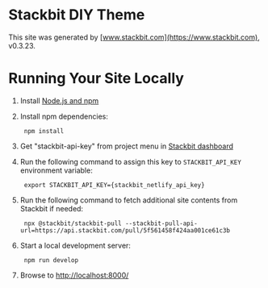 # Stackbit DIY Theme

This site was generated by [www.stackbit.com](https://www.stackbit.com), v0.3.23.

# Running Your Site Locally

1. Install [Node.js and npm](https://nodejs.org/en/)

1. Install npm dependencies:

        npm install

1. Get "stackbit-api-key" from project menu in [Stackbit dashboard](https://app.stackbit.com/dashboard)

1. Run the following command to assign this key to `STACKBIT_API_KEY` environment variable:

        export STACKBIT_API_KEY={stackbit_netlify_api_key}

1. Run the following command to fetch additional site contents from Stackbit if needed:

        npx @stackbit/stackbit-pull --stackbit-pull-api-url=https://api.stackbit.com/pull/5f561458f424aa001ce61c3b

1. Start a local development server:

        npm run develop

1. Browse to [http://localhost:8000/](http://localhost:8000/)
